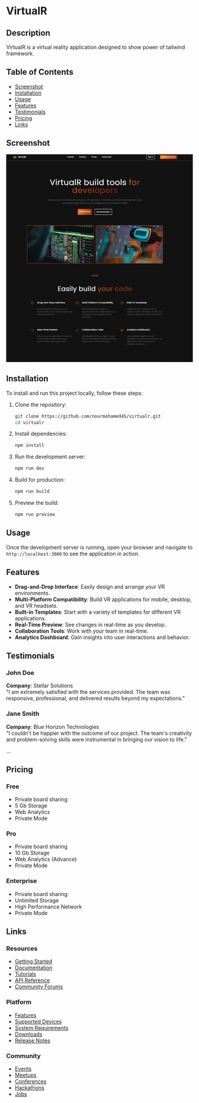 # VirtualR

## Description
VirtualR is a virtual reality application designed to show power of tailwind framework.

## Table of Contents
- [Screenshot](#screenshot)
- [Installation](#installation)
- [Usage](#usage)
- [Features](#features)
- [Testimonials](#testimonials)
- [Pricing](#pricing)
- [Links](#links)



## Screenshot
![Website Screenshot](./src/assets/website-screenshot.png)

## Installation
To install and run this project locally, follow these steps:

1. Clone the repository:
    ```bash
    git clone https://github.com/nourmohamed45/virtualr.git
    cd virtualr
    ```

2. Install dependencies:
    ```bash
    npm install
    ```

3. Run the development server:
    ```bash
    npm run dev
    ```

4. Build for production:
    ```bash
    npm run build
    ```

5. Preview the build:
    ```bash
    npm run preview
    ```

## Usage
Once the development server is running, open your browser and navigate to `http://localhost:3000` to see the application in action.

## Features
- **Drag-and-Drop Interface**: Easily design and arrange your VR environments.
- **Multi-Platform Compatibility**: Build VR applications for mobile, desktop, and VR headsets.
- **Built-in Templates**: Start with a variety of templates for different VR applications.
- **Real-Time Preview**: See changes in real-time as you develop.
- **Collaboration Tools**: Work with your team in real-time.
- **Analytics Dashboard**: Gain insights into user interactions and behavior.

## Testimonials
### John Doe
**Company**: Stellar Solutions  
"I am extremely satisfied with the services provided. The team was responsive, professional, and delivered results beyond my expectations."

### Jane Smith
**Company**: Blue Horizon Technologies  
"I couldn't be happier with the outcome of our project. The team's creativity and problem-solving skills were instrumental in bringing our vision to life."

...

## Pricing
### Free
- Private board sharing
- 5 Gb Storage
- Web Analytics
- Private Mode

### Pro
- Private board sharing
- 10 Gb Storage
- Web Analytics (Advance)
- Private Mode

### Enterprise
- Private board sharing
- Unlimited Storage
- High Performance Network
- Private Mode

## Links
### Resources
- [Getting Started](#)
- [Documentation](#)
- [Tutorials](#)
- [API Reference](#)
- [Community Forums](#)

### Platform
- [Features](#)
- [Supported Devices](#)
- [System Requirements](#)
- [Downloads](#)
- [Release Notes](#)

### Community
- [Events](#)
- [Meetups](#)
- [Conferences](#)
- [Hackathons](#)
- [Jobs](#)



